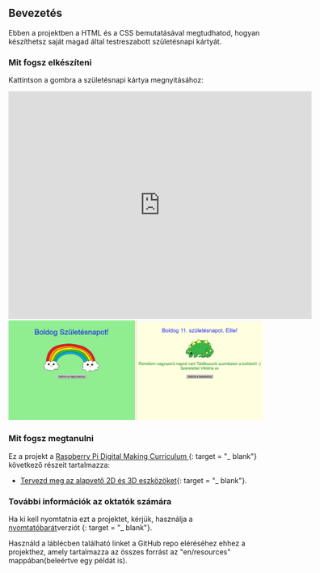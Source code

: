 ## Bevezetés

Ebben a projektben a HTML és a CSS bemutatásával megtudhatod, hogyan készíthetsz saját magad által testreszabott születésnapi kártyát.

### Mit fogsz elkészíteni

Kattintson a gombra a születésnapi kártya megnyitásához:

<div class="trinket">
  <iframe src="https://trinket.io/embed/html/c3d52cf65c?outputOnly=true&start=result" width="600" height="450" frameborder="0" marginwidth="0" marginheight="0" allowfullscreen>
  </iframe>
  <img src="images/birthday-final.png">
</div>

### Mit fogsz megtanulni

Ez a projekt a [Raspberry Pi Digital Making Curriculum ](http://rpf.io/curriculum){: target = "_ blank"} következő részeit tartalmazza:

+ [Tervezd meg az alapvető 2D és 3D eszközöket](https://www.raspberrypi.org/curriculum/design/creator){: target = "_ blank"}.

### További információk az oktatók számára

Ha ki kell nyomtatnia ezt a projektet, kérjük, használja a [nyomtatóbarát](https://projects.raspberrypi.org/en/projects/happy-birthday/print)verziót {: target = "_ blank"}.

Használd a láblécben található linket a GitHub repo eléréséhez ehhez a projekthez, amely tartalmazza az összes forrást az "en/resources" mappában(beleértve egy példát is).